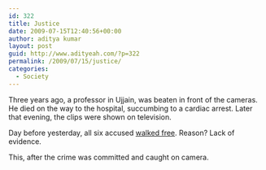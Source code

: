 ```yaml
---
id: 322
title: Justice
date: 2009-07-15T12:40:56+00:00
author: aditya kumar
layout: post
guid: http://www.adityeah.com/?p=322
permalink: /2009/07/15/justice/
categories:
  - Society
---
```

Three years ago, a professor in Ujjain, was beaten in front of the cameras. He died on the way to the hospital, succumbing to a cardiac arrest. Later that evening, the clips were shown on television. 

Day before yesterday, all six accused [walked free](http://www.dnaindia.com/india/report_all-six-accused-in-prof-sabharwal-murder-case-acquitted_1273635). Reason? Lack of evidence.

This, after the crime was committed and caught on camera.